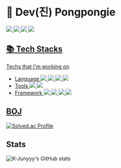 # 🐸 Dev(진) Pongpongie

<a href="https://github.com/pongpongie" target="_blank"><img src="https://img.shields.io/badge/Github-181717?style=for-the-badge&logo=Github&logoColor=white"> 
<a href="https://www.instagram.com/asukuream/" target="_blank"><img src="https://img.shields.io/badge/Instagram-E4405F?style=for-the-badge&logo=Instagram&logoColor=white">
<a href="https://bloom-quartz-e88.notion.site/LIFE-51a68fafbc43419c888ba046cab715ab" target="_blank"><img src="https://img.shields.io/badge/Notion-000000?style=for-the-badge&logo=Notion&logoColor=white">
<a href="https://velog.io/@pongpongie/posts" target="_blank"><img src="https://img.shields.io/badge/Velog-20C997?style=flat-square&logo=velog&logoColor=white"/>


## 📚 Tech Stacks 
Techs that I'm working on <br/>
- Language
<img src="https://img.shields.io/badge/Python-3776AB?style=for-the-badge&logo=python&logoColor=yellow"> <img src="https://img.shields.io/badge/javascript-F7DF1E?style=for-the-badge&logo=javascript&logoColor=black"> <img src="https://img.shields.io/badge/html5-E34F26?style=for-the-badge&logo=html5&logoColor=white"> <img src="https://img.shields.io/badge/css-1572B6?style=for-the-badge&logo=css3&logoColor=white">
- Tools
<img src="https://img.shields.io/badge/Pycharm-000000?style=for-the-badge&logo=pycharm&logoColor=white"> <img src="https://img.shields.io/badge/git-F05032?style=for-the-badge&logo=git&logoColor=white">
- Framework
<img src="https://img.shields.io/badge/jquery-0769AD?style=for-the-badge&logo=jquery&logoColor=white"> <img src="https://img.shields.io/badge/react-61DAFB?style=for-the-badge&logo=react&logoColor=black"> <img src="https://img.shields.io/badge/bootstrap-7952B3?style=for-the-badge&logo=bootstrap&logoColor=white"> <img src="https://img.shields.io/badge/socket.io-010101?style=for-the-badge&logo=socket.io&logoColor=white">


## BOJ
[![Solved.ac Profile](http://mazassumnida.wtf/api/generate_badge?boj=moorow0729)](https://solved.ac/moorow0729)

## Stats
![K-Junyyy's GitHub stats](https://github-readme-stats.vercel.app/api?username=pongpongie&show_icons=true&theme=dark)


